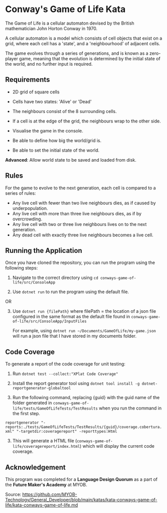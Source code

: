 # Conway's Game of Life Kata

The Game of Life is a cellular automaton devised by the British mathematician John Horton Conway in 1970.

A cellular automaton is a model which consists of cell objects that exist on a grid, where each cell has a 'state', and a 'neighbourhood' of adjacent cells.

The game evolves through a series of generations, and is known as a zero-player game, meaning that the evolution is determined by the initial state of the world, and no further input is required.

## Requirements

-   2D grid of square cells
-   Cells have two states: 'Alive' or 'Dead'
-   The neighbours consist of the 8 surrounding cells.
-   If a cell is at the edge of the grid, the neighbours wrap to the other side.

-   Visualise the game in the console.
-   Be able to define how big the world/grid is.
-   Be able to set the initial state of the world.

**Advanced**: Allow world state to be saved and loaded from disk.

## Rules

For the game to evolve to the next generation, each cell is compared to a series of rules:

-   Any live cell with fewer than two live neighbours dies, as if caused by underpopulation.
-   Any live cell with more than three live neighbours dies, as if by overcrowding.
-   Any live cell with two or three live neighbours lives on to the next generation.
-   Any dead cell with exactly three live neighbours becomes a live cell.

## Running the Application

Once you have cloned the repository, you can run the program using the following steps:

1. Navigate to the correct directory using `cd conways-game-of-life/src/ConsoleApp`

2. Use `dotnet run` to run the program using the default file.

OR

3. Use `dotnet run {filePath}` where filePath = the location of a json file configured in the same format as the default file found in `conways-game-of-life/src/ConsoleApp/InputFiles`

    For example, using `dotnet run ~/Documents/GameOfLife/my-game.json` will run a json file that I have stored in my documents folder.

## Code Coverage

To generate a report of the code coverage for unit testing:

1. Run `dotnet test --collect:"XPlat Code Coverage"`
2. Install the report generator tool using `dotnet tool install -g dotnet-reportgenerator-globaltool`

3. Run the following command, replacing {guid} with the guid name of the folder generated in `conways-game-of-life/tests/GameOfLifeTests/TestResults` when you run the command in the first step.

`reportgenerator "-reports:./tests/GameOfLifeTests/TestResults/{guid}/coverage.cobertura.xml" "-targetdir:coveragereport" -reporttypes:Html`

3. This will generate a HTML file (`conways-game-of-life/coveragereport/index.html`) which will display the current code coverage.

## Acknowledgement

This program was completed for a **Language Design Quorum** as a part of the **Future Maker's Academy** at MYOB.

Source: https://github.com/MYOB-Technology/General_Developer/blob/main/katas/kata-conways-game-of-life/kata-conways-game-of-life.md
